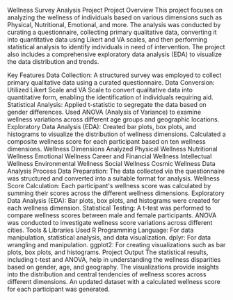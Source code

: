Wellness Survey Analysis Project
Project Overview
This project focuses on analyzing the wellness of individuals based on various dimensions such as Physical, Nutritional, Emotional, and more. The analysis was conducted by curating a questionnaire, collecting primary qualitative data, converting it into quantitative data using Likert and VA scales, and then performing statistical analysis to identify individuals in need of intervention. The project also includes a comprehensive exploratory data analysis (EDA) to visualize the data distribution and trends.

Key Features
Data Collection: A structured survey was employed to collect primary qualitative data using a curated questionnaire.
Data Conversion: Utilized Likert Scale and VA Scale to convert qualitative data into quantitative form, enabling the identification of individuals requiring aid.
Statistical Analysis:
Applied t-statistic to segregate the data based on gender differences.
Used ANOVA (Analysis of Variance) to examine wellness variations across different age groups and geographic locations.
Exploratory Data Analysis (EDA):
Created bar plots, box plots, and histograms to visualize the distribution of wellness dimensions.
Calculated a composite wellness score for each participant based on ten wellness dimensions.
Wellness Dimensions Analyzed
Physical Wellness
Nutritional Wellness
Emotional Wellness
Career and Financial Wellness
Intellectual Wellness
Environmental Wellness
Social Wellness
Cosmic Wellness
Data Analysis Process
Data Preparation: The data collected via the questionnaire was structured and converted into a suitable format for analysis.
Wellness Score Calculation: Each participant's wellness score was calculated by summing their scores across the different wellness dimensions.
Exploratory Data Analysis (EDA):
Bar plots, box plots, and histograms were created for each wellness dimension.
Statistical Testing:
A t-test was performed to compare wellness scores between male and female participants.
ANOVA was conducted to investigate wellness score variations across different cities.
Tools & Libraries Used
R Programming Language: For data manipulation, statistical analysis, and data visualization.
dplyr: For data wrangling and manipulation.
ggplot2: For creating visualizations such as bar plots, box plots, and histograms.
Project Output
The statistical results, including t-test and ANOVA, help in understanding the wellness disparities based on gender, age, and geography.
The visualizations provide insights into the distribution and central tendencies of wellness scores across different dimensions.
An updated dataset with a calculated wellness score for each participant was generated.
